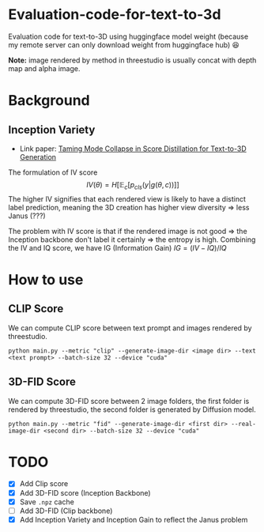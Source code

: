# Evaluation-code-for-text-to-3d
Evaluation code for text-to-3D using huggingface model weight (because my remote server can only download weight from huggingface hub) :laughing:

**Note:** image rendered by method in threestudio is usually concat with depth map and alpha image. 
# Background
## Inception Variety
- Link paper: [Taming Mode Collapse in Score Distillation for Text-to-3D Generation](https://arxiv.org/abs/2401.00909)

The formulation of IV score 
$$
IV(\theta) = H[\mathbb{E}_c[p_{cls}(y|g(\theta, c))]]
$$
The higher IV signifies that each rendered view is likely to have a distinct label prediction, meaning the 3D creation has higher view diversity => less Janus (???)

The problem with IV score is that if the rendered image is not good => the Inception backbone don't label it certainly => the entropy is high. Combining the IV and IQ score, we have IG (Information Gain) $IG=(IV - IQ)/IQ$ 
# How to use
## CLIP Score
We can compute CLIP score between text prompt and images rendered by threestudio. 
```terminal
python main.py --metric "clip" --generate-image-dir <image dir> --text <text prompt> --batch-size 32 --device "cuda"
```
## 3D-FID Score
We can compute 3D-FID score between 2 image folders, the first folder is rendered by threestudio, the second folder is generated by Diffusion model.
```terminal
python main.py --metric "fid" --generate-image-dir <first dir> --real-image-dir <second dir> --batch-size 32 --device "cuda"
```

# TODO
- [x] Add Clip score
- [x] Add 3D-FID score (Inception Backbone)
- [x] Save `.npz` cache 
- [ ] Add 3D-FID (Clip backbone)
- [x] Add Inception Variety and Inception Gain to reflect the Janus problem
